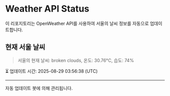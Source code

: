 
# Weather API Status

이 리포지토리는 OpenWeather API를 사용하여 서울의 날씨 정보를 자동으로 업데이트합니다.

## 현재 서울 날씨
> 서울의 현재 날씨: broken clouds, 온도: 30.76°C, 습도: 74%

⏳ 업데이트 시간: 2025-08-29 03:56:38 (UTC)

---
자동 업데이트 봇에 의해 관리됩니다.
